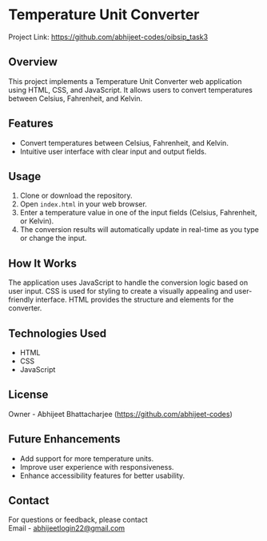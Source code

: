 # Temperature Unit Converter

Project Link: https://github.com/abhijeet-codes/oibsip_task3

## Overview

This project implements a Temperature Unit Converter web application using HTML, CSS, and JavaScript. It allows users to convert temperatures between Celsius, Fahrenheit, and Kelvin.

## Features

- Convert temperatures between Celsius, Fahrenheit, and Kelvin.
- Intuitive user interface with clear input and output fields.

## Usage

1. Clone or download the repository.
2. Open `index.html` in your web browser.
3. Enter a temperature value in one of the input fields (Celsius, Fahrenheit, or Kelvin).
4. The conversion results will automatically update in real-time as you type or change the input.

## How It Works

The application uses JavaScript to handle the conversion logic based on user input. CSS is used for styling to create a visually appealing and user-friendly interface. HTML provides the structure and elements for the converter.

## Technologies Used

- HTML
- CSS
- JavaScript

## License

Owner - Abhijeet Bhattacharjee (https://github.com/abhijeet-codes)  


## Future Enhancements

- Add support for more temperature units.
- Improve user experience with responsiveness. 
- Enhance accessibility features for better usability.


## Contact

For questions or feedback, please contact  
Email - abhijeetlogin22@gmail.com
